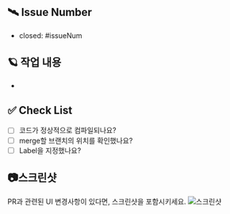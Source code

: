 ## 🛰️ Issue Number

-   closed: #issueNum

## 🪐 작업 내용

-

## ✅ Check List

-   [ ] 코드가 정상적으로 컴파일되나요?
-   [ ] merge할 브랜치의 위치를 확인했나요?
-   [ ] Label을 지정했나요?

## 📷스크린샷

PR과 관련된 UI 변경사항이 있다면, 스크린샷을 포함시키세요.
![스크린샷](이미지_URL)
